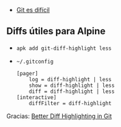 -   [Git es difícil](https://mastodon.sdf.org/@khm/107301080271400610)

## Diffs útiles para Alpine

-   `apk add git-diff-highlight less`
-   `~/.gitconfig`

    ```
    [pager]
        log = diff-highlight | less
        show = diff-highlight | less
        diff = diff-highlight | less
    [interactive]
        diffFilter = diff-highlight
    ```

Gracias: [Better Diff Highlighting in Git](https://joelclermont.com/post/2021-02/better-diff-highlighting-in-git/)
